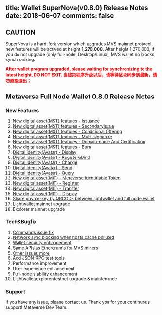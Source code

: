title: Wallet SuperNova(v0.8.0) Release Notes
date: 2018-06-07
comments: false
---

## CAUTION
SuperNova is a hard-fork version which upgrades MVS mainnet protocol, new features will be actived at height **1,270,000**.
After height 1,270,000, if you do not upgrade (only full-node, Desktop/Linux), MVS wallet no blocks synchronizing.

<font color="#FF0000"> <b>
After wallet program upgraded, please waiting for synchronizing to the latest height, DO NOT EXIT. 
当钱包程序升级以后，请等待区块同步到最新，请勿直接退出；
</b></font>

## Metaverse Full Node Wallet 0.8.0 Release Notes

### New Features
1. [New digital asset(MST) features - Issuance](https://docs.mvs.org/developers/da-issue.html)
1. [New digital asset(MST) features - SecondaryIssue](https://docs.mvs.org/developers/da-secondary-issue.html)
1. [New digital asset(MST) features - Conditional Offering](https://docs.mvs.org/developers/da-attenuation.html)
1. [New digital asset(MST) features - Multi-signature](https://docs.mvs.org/developers/da-multi-sig.html)
1. [New digital asset(MST) features - Domain-name And Certification](https://docs.mvs.org/developers/da-certification.html)
1. [New digital asset(MST) features - Burn](https://docs.mvs.org/developers/da-burn.html)
1. [Digital identity(Avatar) - Display](https://docs.mvs.org/developers/di-index.html)
1. [Digital identity(Avatar) - Register&Bind](https://docs.mvs.org/developers/di-register.html)
1. [Digital identity(Avatar) - Change](https://docs.mvs.org/developers/di-transfer.html)
1. [Digital identity(Avatar) - Send](https://docs.mvs.org/developers/di-send.html)
1. [Digital identity(Avatar) - Query](https://docs.mvs.org/developers/di-query.html)
1. [New digital asset(MIT) - Metaverse Identifiable Token](https://docs.mvs.org/developers/mit-index.html)
1. [New digital asset(MIT) - Register](https://docs.mvs.org/developers/mit-register.html)
1. [New digital asset(MIT) - Transfer](https://docs.mvs.org/developers/mit-transfer.html)
1. [New digital asset(MIT) - Display](https://docs.mvs.org/developers/mit-query.html)
3. [Share private-key by QRCODE between lightwallet and full node wallet](https://github.com/mvs-org/metaverse/issues/248)
1. Lightwallet mainnet upgrade
1. Explorer mainnet upgrade

### Tech&Bugfix
1. [Commands issue fix](https://github.com/mvs-org/metaverse/issues/292)
1. [Network sync blocking when hosts.cache polluted](https://github.com/mvs-org/metaverse/issues/271)
3. [Wallet security enhancement](https://github.com/mvs-org/metaverse/issues/290)
1. [Same APIs as Ethererum's for MVS miners](https://github.com/mvs-org/metaverse/issues/268)
3. [Other issues more](https://github.com/mvs-org/metaverse/issues)
1. Add JSON-RPC test-tools
3. Performance improvement
1. User experience enhancement
1. Full-node stability enhancement
1. Lightwallet/explorer/testnet upgrade & maintenance

### Support
If you have any issue, please contact us.
Thank you for your continuous support! 
Metaverse Dev Team.

